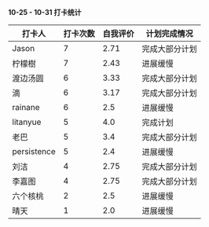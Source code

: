 **10-25 - 10-31 打卡统计**

| 打卡人     | 打卡次数 | 自我评价 | 计划完成情况   |
| ---------- | -------- | -------- | -------------- |
|Jason|7|2.71|完成大部分计划|
|柠檬樹|7|2.43|进展缓慢|
|渡边汤圆|6|3.33|完成大部分计划|
|滴|6|3.17|完成大部分计划|
|rainane|6|2.5|进展缓慢|
|litanyue|5|4.0|完成计划|
|老巴|5|3.4|完成大部分计划|
|persistence|5|2.4|进展缓慢|
|刘洁|4|2.75|完成大部分计划|
|李嘉图|4|2.75|完成大部分计划|
|六个核桃|2|2.5|进展缓慢|
|晴天|1|2.0|进展缓慢|


